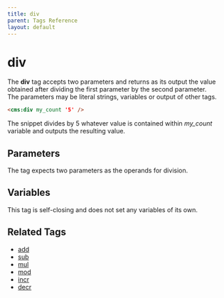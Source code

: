 ```yaml
---
title: div
parent: Tags Reference
layout: default
---
```


# div

The **div** tag accepts two parameters and returns as its output the value obtained after dividing the first parameter by the second parameter.<br/>
The parameters may be literal strings, variables or output of other tags.

```html
<cms:div my_count '5' />
```

The snippet divides by 5 whatever value is contained within *my\_count* variable and outputs the resulting value.

## Parameters

The tag expects two parameters as the operands for division.

## Variables

This tag is self-closing and does not set any variables of its own.

## Related Tags

*   [add](./add.html)
*   [sub](./sub.html)
*   [mul](./mul.html)
*   [mod](./mod.html)
*   [incr](./incr.html)
*   [decr](./decr.html)
